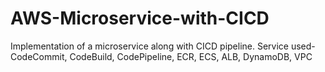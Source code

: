 # AWS-Microservice-with-CICD
 Implementation of a microservice along with CICD pipeline. Service used- CodeCommit, CodeBuild, CodePipeline, ECR, ECS, ALB, DynamoDB, VPC
